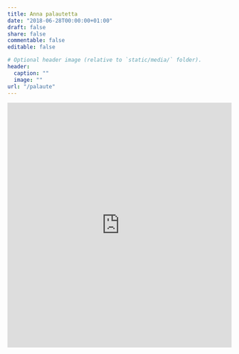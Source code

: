 ```yaml
---
title: Anna palautetta
date: "2018-06-28T00:00:00+01:00"
draft: false
share: false
commentable: false
editable: false

# Optional header image (relative to `static/media/` folder).
header:
  caption: ""
  image: ""
url: "/palaute"
---
```

<iframe src="https://opkh.typeform.com/to/L6QfNBFr?typeform-embed=oembed&amp;typeform-medium=embed-oembed&amp;format=json" style="border: 0; width: 100%; height: 550px;" allowfullscreen allow="encrypted-media"></iframe>